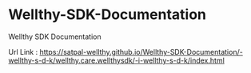 # Wellthy-SDK-Documentation
Wellthy SDK Documentation

Url Link : https://satpal-wellthy.github.io/Wellthy-SDK-Documentation/-wellthy-s-d-k/wellthy.care.wellthysdk/-i-wellthy-s-d-k/index.html
